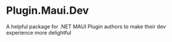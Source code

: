 # Plugin.Maui.Dev
A helpful package for .NET MAUI Plugin authors to make their dev experience more delightful
